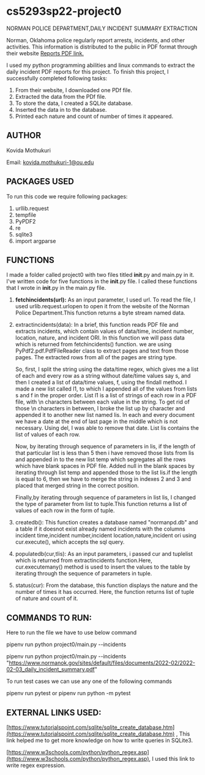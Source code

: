 # cs5293sp22-project0
NORMAN POLICE DEPARTMENT,DAILY INCIDENT SUMMARY EXTRACTION

Norman, Oklahoma police regularly report arrests, incidents, and other
activities. This information is distributed to the public in PDF format
through their website [Reports PDF link.](https://www.normanok.gov/public-safety/police-department/crime-prevention-data/department-activity-reports)

I used my python programming abilities and linux commands to extract
the daily incident PDF reports for this project.
To finish this project, I successfully completed following tasks:
1. From their website, I downloaded one PDf file.
2. Extracted the data from the PDf file.
3. To store the data, I created a SQLite database.
4. Inserted the data in to the database.
5. Printed each nature and count of number of times it appeared.

## AUTHOR
Kovida Mothukuri  

Email: kovida.mothukuri-1@ou.edu

## PACKAGES USED

To run this code we require following packages:
1. urllib.request
2. tempfile
3. PyPDF2
4. re
5. sqlite3
6. import argparse

## FUNCTIONS
I made a folder called project0 with two files titled __init__.py and
main.py in it.
I've written code for five functions in the __init__.py file. I called
these functions that I wrote in __init__.py in the main.py file.

1. **fetchincidents(url):**
    As an input parameter, I used url. To read the file, I used 
    urlib.request.urlopen to open it from the website of the Norman 
    Police Department.This function returns a byte stream named data.
2. extractincidents(data):
    In a brief, this function reads PDF file and extracts incidents,
    which contain values of data/time, incident number, location,
    nature, and incident ORI.
    In this function we will pass data which is returned from 
    fetchincidents() function.
    we are using  PyPdf2.pdf.PdfFileReader class to extract pages 
    and text from those pages.
    The extracted rows from all of the pages are string type. 
    
    So, first, I split the string using the data/time regex, which gives
    me a list of each and every row as a string without date/time values
    say s, and then I created a list of data/time values, f, using the
    findall method. I made a new list called l1, to which I appended 
    all of the values from lists s and f in the proper order.
    List l1 is a list of strings of each row in a PDF file, with \n
    characters between each value in the string. To get rid of those 
    \n characters in between, I broke the list up by character and 
    appended it to another new list named lis.
    In each and every document we have a date at the end of last page
    in the middle which is not necessary. Using del, I was able to 
    remove that date.
    List lis contains the list of values of each row.

    Now, by iterating through sequence of parameters in lis, if the 
    length of that particular list is less than 5 then i have removed
    those lists from lis and appended in to the new list temp which 
    segregates all the rows which have blank spaces in PDF file.
    Added null in the blank spaces by iterating through list temp and
    appended those to the list lis.if the length is equal to 6, then
    we have to merge the string in indexes 2 and 3 and placed that 
    merged string in the correct position.

    Finally,by iterating through sequence of parameters in list lis,
    I changed the type of parameter from list to tuple.This function
    returns a list of values of each row in the form of tuple.
3. createdb():
    This function creates a database named "normanpd.db" and a table
    if it doesnot exist already named incidents with the columns 
    incident time,incident number,incident location,nature,incident ori
    using cur.execute(), which accepts the sql query.
4. populatedb(cur,tlis):
    As an input parameters, i passed cur and tuplelist which is 
    returned from extractincidents function.Here, cur.executemany()
    method is used to insert the values to the table by iterating 
    through the sequence of parameters in tuple.
5. status(cur):
    From the database, this function displays the nature and the
    number of times it has occurred. Here, the function returns list
    of tuple of nature and count of it.
    
## COMMANDS TO RUN:

Here to run the file we have to use below command

pipenv run python project0/main.py --incidents <url>

pipenv run python project0/main.py --incidents "https://www.normanok.gov/sites/default/files/documents/2022-02/2022-02-03_daily_incident_summary.pdf"

To run test cases we can use any one of the following commands

pipenv run pytest or pipenv run python -m pytest

## EXTERNAL LINKS USED:

[https://www.tutorialspoint.com/sqlite/sqlite_create_database.htm](https://www.tutorialspoint.com/sqlite/sqlite_create_database.htm) , This link helped me to get more knowledge on how to write queries in SQLite3.

[https://www.w3schools.com/python/python_regex.asp](https://www.w3schools.com/python/python_regex.asp), I used this link to write regex expression.


